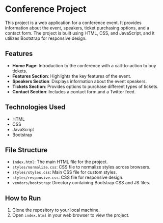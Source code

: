 # Conference Project

This project is a web application for a conference event. It provides information about the event, speakers, ticket purchasing options, and a contact form. The project is built using HTML, CSS, and JavaScript, and it utilizes Bootstrap for responsive design.

## Features

- **Home Page**: Introduction to the conference with a call-to-action to buy tickets.
- **Features Section**: Highlights the key features of the event.
- **Speakers Section**: Displays information about the event speakers.
- **Tickets Section**: Provides options to purchase different types of tickets.
- **Contact Section**: Includes a contact form and a Twitter feed.

## Technologies Used

- HTML
- CSS
- JavaScript
- Bootstrap

## File Structure

- `index.html`: The main HTML file for the project.
- `styles/normalize.css`: CSS file to normalize styles across browsers.
- `styles/styles.css`: Main CSS file for custom styles.
- `styles/responsive.css`: CSS file for responsive design.
- `vendors/bootstrap`: Directory containing Bootstrap CSS and JS files.

## How to Run

1. Clone the repository to your local machine.
2. Open `index.html` in your web browser to view the project.